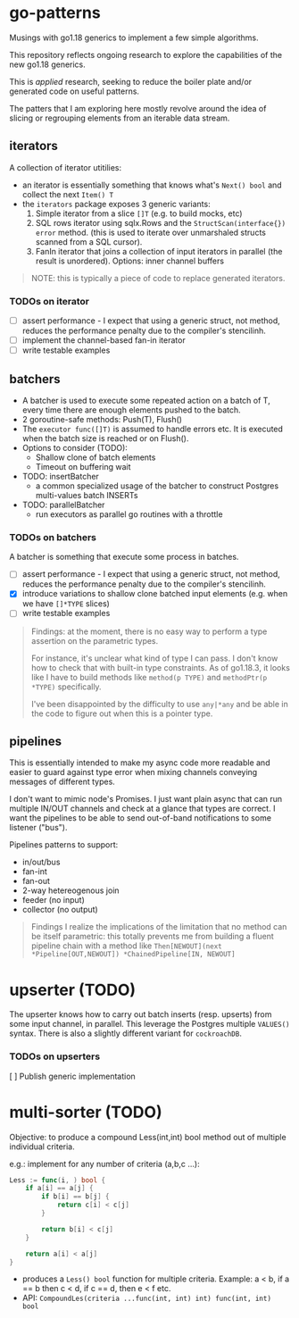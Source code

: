 # go-patterns

Musings with go1.18 generics to implement a few simple algorithms.

This repository reflects ongoing research to explore the capabilities of the new go1.18 generics.

This is _applied_ research, seeking to reduce the boiler plate and/or generated code on useful patterns.

The patters that I am exploring here mostly revolve around the idea of slicing or regrouping elements from an iterable data stream.

## iterators

A collection of iterator utitilies:
* an iterator is essentially something that knows what's `Next() bool` and collect the next `Item() T`
* the `iterators` package exposes 3 generic variants:
  1. Simple iterator from a slice `[]T` (e.g. to build mocks, etc)
  2. SQL rows iterator using sqlx.Rows and the `StructScan(interface{}) error` method.
     (this is used to iterate over unmarshaled structs scanned from a SQL cursor).
  3. FanIn iterator that joins a collection of input iterators in parallel (the result is unordered).
     Options: inner channel buffers

> NOTE: this is typically a piece of code to replace generated iterators.

### TODOs on iterator

* [ ] assert performance - I expect that using a generic struct, not method, reduces the performance penalty due to the compiler's stencilinh.
* [ ] implement the channel-based fan-in iterator
* [ ] write testable examples

## batchers

* A batcher is used to execute some repeated action on a batch of T, every time there are enough elements pushed to the batch.
* 2 goroutine-safe methods: Push(T), Flush() 
* The `executor func([]T)` is assumed to handle errors etc. It is executed when the batch size is reached or on Flush().
* Options to consider (TODO):
    * Shallow clone of batch elements
    * Timeout on buffering wait
* TODO: insertBatcher
  * a common specialized usage of the batcher to construct Postgres multi-values batch INSERTs
* TODO: parallelBatcher
  * run executors as parallel go routines with a throttle

### TODOs on batchers

A batcher is something that execute some process in batches.

* [ ] assert performance - I expect that using a generic struct, not method, reduces the performance penalty due to the compiler's stencilinh.
* [x] introduce variations to shallow clone batched input elements (e.g. when we have `[]*TYPE` slices)
* [ ] write testable examples

> Findings: at the moment, there is no easy way to perform a type assertion on the parametric types.
>
> For instance, it's unclear what kind of type I can pass. I don't know how to check that with built-in type constraints.
> As of go1.18.3, it looks like I have to build methods like `method(p TYPE)` and `methodPtr(p *TYPE)` specifically.
>
> I've been disappointed by the difficulty to use `any|*any` and be able in the code to figure out when this is a pointer type.


## pipelines

This is essentially intended to make my async code more readable and easier to guard against type error when mixing channels conveying messages of different types.

I don't want to mimic node's Promises. I just want plain async that can run multiple IN/OUT channels and check at a glance that types are correct.
I want the pipelines to be able to send out-of-band notifications to some listener ("bus").

Pipelines patterns to support:
* in/out/bus
* fan-int
* fan-out
* 2-way hetereogenous join
* feeder (no input)
* collector (no output)

> Findings
> I realize the implications of the limitation that no method can be itself parametric:
> this totally prevents me from building a fluent pipeline chain with a method like `Then[NEWOUT](next *Pipeline[OUT,NEWOUT]) *ChainedPipeline[IN, NEWOUT]`

# upserter (TODO)

The upserter knows how to carry out batch inserts (resp. upserts) from some input channel, in parallel.
This leverage the Postgres multiple `VALUES()` syntax. There is also a slightly different variant for `cockroachDB`.

### TODOs on upserters

[ ] Publish generic implementation

# multi-sorter (TODO)

Objective: to produce a compound Less(int,int) bool method out of multiple individual criteria.

e.g.: implement for any number of criteria (a,b,c ...):
```go 
Less := func(i, ) bool {
    if a[i] == a[j] {
        if b[i] == b[j] {
            return c[i] < c[j]
        }

        return b[i] < c[j]
    }

    return a[i] < a[j]
}
```

* produces a `Less() bool` function for multiple criteria.
  Example: a < b, if a == b then c < d,  if c == d, then e < f etc.
* API: `CompoundLes(criteria ...func(int, int) int) func(int, int) bool`
